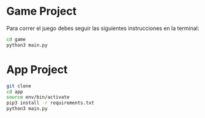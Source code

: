 # Game Project

Para correr el juego debes seguir las siguientes instrucciones en la terminal:

```sh
cd game
python3 main.py
```
# App Project
```sh
git clone
cd app
source env/bin/activate
pip3 install -r requirements.txt
python3 main.py
```
